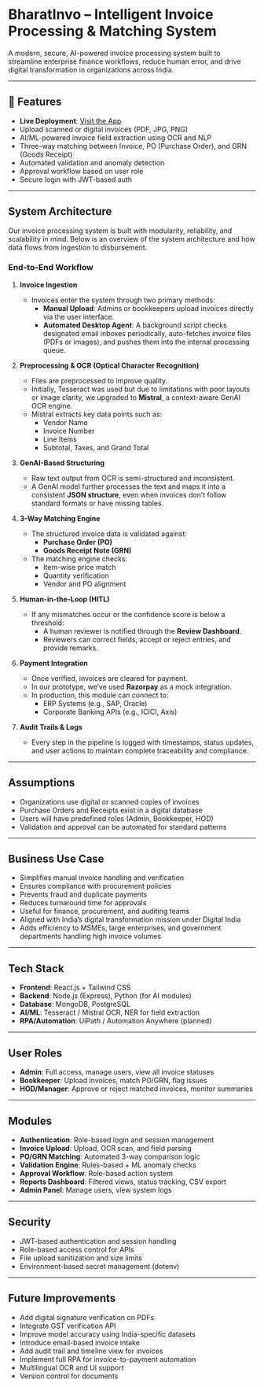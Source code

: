 # BharatInvo – Intelligent Invoice Processing & Matching System

A modern, secure, AI-powered invoice processing system built to streamline enterprise finance workflows, reduce human error, and drive digital transformation in organizations across India.

---

## 🔧 Features

-  **Live Deployment**: [Visit the App](https://bharatinvo.onrender.com/)
-  Upload scanned or digital invoices (PDF, JPG, PNG)
-  AI/ML-powered invoice field extraction using OCR and NLP
-  Three-way matching between Invoice, PO (Purchase Order), and GRN (Goods Receipt)
-  Automated validation and anomaly detection
-  Approval workflow based on user role
-  Secure login with JWT-based auth

---

## System Architecture

Our invoice processing system is built with modularity, reliability, and scalability in mind. Below is an overview of the system architecture and how data flows from ingestion to disbursement.

###  End-to-End Workflow

1. **Invoice Ingestion**
   - Invoices enter the system through two primary methods:
     - **Manual Upload**: Admins or bookkeepers upload invoices directly via the user interface.
     - **Automated Desktop Agent**: A background script checks designated email inboxes periodically, auto-fetches invoice files (PDFs or images), and pushes them into the internal processing queue.

2. **Preprocessing & OCR (Optical Character Recognition)**
   - Files are preprocessed to improve quality.
   - Initially, Tesseract was used but due to limitations with poor layouts or image clarity, we upgraded to **Mistral**, a context-aware GenAI OCR engine.
   - Mistral extracts key data points such as:
     - Vendor Name
     - Invoice Number
     - Line Items
     - Subtotal, Taxes, and Grand Total

3. **GenAI-Based Structuring**
   - Raw text output from OCR is semi-structured and inconsistent.
   - A GenAI model further processes the text and maps it into a consistent **JSON structure**, even when invoices don’t follow standard formats or have missing tables.

4. **3-Way Matching Engine**
   - The structured invoice data is validated against:
     - **Purchase Order (PO)**
     - **Goods Receipt Note (GRN)**
   - The matching engine checks:
     - Item-wise price match
     - Quantity verification
     - Vendor and PO alignment

5. **Human-in-the-Loop (HITL)**
   - If any mismatches occur or the confidence score is below a threshold:
     - A human reviewer is notified through the **Review Dashboard**.
     - Reviewers can correct fields, accept or reject entries, and provide remarks.

6. **Payment Integration**
   - Once verified, invoices are cleared for payment.
   - In our prototype, we’ve used **Razorpay** as a mock integration.
   - In production, this module can connect to:
     - ERP Systems (e.g., SAP, Oracle)
     - Corporate Banking APIs (e.g., ICICI, Axis)

7. **Audit Trails & Logs**
   - Every step in the pipeline is logged with timestamps, status updates, and user actions to maintain complete traceability and compliance.

---

## Assumptions

- Organizations use digital or scanned copies of invoices
- Purchase Orders and Receipts exist in a digital database
- Users will have predefined roles (Admin, Bookkeeper, HOD)
- Validation and approval can be automated for standard patterns

---

## Business Use Case

- Simplifies manual invoice handling and verification
- Ensures compliance with procurement policies
- Prevents fraud and duplicate payments
- Reduces turnaround time for approvals
- Useful for finance, procurement, and auditing teams
- Aligned with India’s digital transformation mission under Digital India
- Adds efficiency to MSMEs, large enterprises, and government departments handling high invoice volumes

---

## Tech Stack

- **Frontend**: React.js + Tailwind CSS
- **Backend**: Node.js (Express), Python (for AI modules)
- **Database**: MongoDB, PostgreSQL
- **AI/ML**: Tesseract / Mistral OCR, NER for field extraction
- **RPA/Automation**: UiPath / Automation Anywhere (planned)

---

## User Roles

- **Admin**: Full access, manage users, view all invoice statuses
- **Bookkeeper**: Upload invoices, match PO/GRN, flag issues
- **HOD/Manager**: Approve or reject matched invoices, monitor summaries

---

## Modules

- **Authentication**: Role-based login and session management
- **Invoice Upload**: Upload, OCR scan, and field parsing
- **PO/GRN Matching**: Automated 3-way comparison logic
- **Validation Engine**: Rules-based + ML anomaly checks
- **Approval Workflow**: Role-based action system
- **Reports Dashboard**: Filtered views, status tracking, CSV export
- **Admin Panel**: Manage users, view system logs

---

##  Security

- JWT-based authentication and session handling
- Role-based access control for APIs
- File upload sanitization and size limits
- Environment-based secret management (dotenv)

---

## Future Improvements

- Add digital signature verification on PDFs
- Integrate GST verification API
- Improve model accuracy using India-specific datasets
- Introduce email-based invoice intake
- Add audit trail and timeline view for invoices
- Implement full RPA for invoice-to-payment automation
- Multilingual OCR and UI support
- Version control for documents
